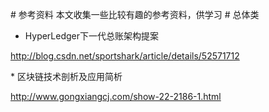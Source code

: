 # 参考资料
本文收集一些比较有趣的参考资料，供学习
# 总体类

* HyperLedger下一代总账架构提案

http://blog.csdn.net/sportshark/article/details/52571712

* 区块链技术剖析及应用简析

http://www.gongxiangcj.com/show-22-2186-1.html

